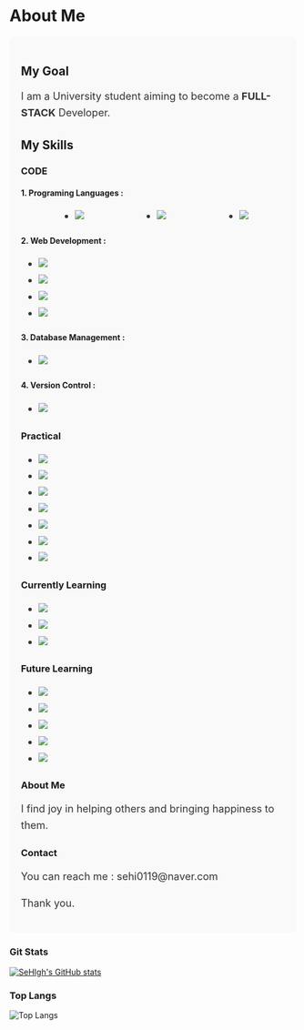 <!---
SeHIgh/SeHIgh is a ✨ special ✨ repository because its `README.md` (this file) appears on your GitHub profile.
You can click the Preview link to take a look at your changes.
--->
<!---
<h1>
  👋 Hello~! I'm sehigh
</h1>
<p style = "font-size : 20px;">
  Let me introduce myself
</p>

<p>I am a university student aiming to become a **full-stack** developer.</p>
<p>💻 My current tech stack includes HTML, CSS, JavaScript, Node.js, Python, C, and Java.</p>
<p>🌱 I am also actively learning React, Databases, and AI.</p>
<p>😄 I find joy in helping others and bringing happiness to them.</p>
<p>📞 You can reach me at ~.</p>
<p>Thank you.🫶</p>
--->

# About Me

<div style="background-color: #f9f9f9; padding: 20px; border-radius: 10px;">

## My Goal
<p style="font-size: 18px; line-height: 1.6; color: #333;">
    I am a University student aiming to become a <strong>FULL-STACK</strong> Developer.
</p>

## My Skills
### CODE
#### 1. Programing Languages :
<ul style="font-size: 18px; line-height: 1.6; color: #333; display: flex; flex-direction: row; justify-content: space-around;">
    <li><img src="https://img.shields.io/badge/Python-3776AB?style=for-the-badge&logo=Python&logoColor=white"/></li>
    <li><img src="https://img.shields.io/badge/C-A8B9CC?style=for-the-badge&logo=c&logoColor=white"/></li>
    <li><img src="https://img.shields.io/badge/Java-ED8B00?style=for-the-badge&logo=openjdk&logoColor=white"/></li>
</ul>

#### 2. Web Development :
<ul style="font-size: 18px; line-height: 1.6; color: #333;">
    <li><img src="https://img.shields.io/badge/HTML5-E34F26?style=for-the-badge&logo=HTML5&logoColor=white"/></li>
    <li><img src="https://img.shields.io/badge/CSS3-1572B6?style=for-the-badge&logo=CSS3&logoColor=white"/></li>
    <li><img src="https://img.shields.io/badge/JavaScript-F7DF1E?style=for-the-badge&logo=JavaScript&logoColor=white"/></li>
    <li><img src="https://img.shields.io/badge/Node.js-5FA04E?style=for-the-badge&logo=Node.js&logoColor=white"/></li>
</ul>

#### 3. Database Management :
<ul style="font-size: 18px; line-height: 1.6; color: #333;">
    <li><img src="https://img.shields.io/badge/MySQL-005C84?style=for-the-badge&logo=mysql&logoColor=white"/></li>
</ul>

#### 4. Version Control :
<ul style="font-size: 18px; line-height: 1.6; color: #333;">
    <li><img src="https://img.shields.io/badge/GIT-E44C30?style=for-the-badge&logo=git&logoColor=white"/></li>
</ul>

### Practical
<ul style="font-size: 18px; line-height: 1.6; color: #333;">
    <li><img src="https://img.shields.io/badge/Microsoft_Excel-217346?style=for-the-badge&logo=microsoft-excel&logoColor=white"/></li>
    <li><img src="https://img.shields.io/badge/Microsoft_PowerPoint-B7472A?style=for-the-badge&logo=microsoft-powerpoint&logoColor=white"/></li>
    <li><img src="https://img.shields.io/badge/Microsoft_Word-2B579A?style=for-the-badge&logo=microsoft-word&logoColor=white"/></li>
    <li><img src="https://img.shields.io/badge/Node.js-5FA04E?style=for-the-badge&logo=Node.js&logoColor=white"/></li>
    <li><img src="https://img.shields.io/badge/Python-3776AB?style=for-the-badge&logo=Python&logoColor=white"/></li>
    <li><img src="https://img.shields.io/badge/C-A8B9CC?style=for-the-badge&logo=c&logoColor=white"/></li>
    <li><img src="https://img.shields.io/badge/Java-ED8B00?style=for-the-badge&logo=openjdk&logoColor=white"/></li>
</ul>

### Currently Learning
<ul style="font-size: 18px; line-height: 1.6; color: #333;">
    <li><img src="https://img.shields.io/badge/React-20232A?style=for-the-badge&logo=react&logoColor=61DAFB"/></li>
    <li><img src="https://img.shields.io/badge/React_Native-20232A?style=for-the-badge&logo=react&logoColor=61DAFB"/></li>
    <li><img src="https://img.shields.io/badge/Firebase-039BE5?style=for-the-badge&logo=Firebase&logoColor=white"/></li>
</ul>

### Future Learning
<ul style="font-size: 18px; line-height: 1.6; color: #333;">
    <li><img src="https://img.shields.io/badge/C%2B%2B-00599C?style=for-the-badge&logo=c%2B%2B&logoColor=white"/></li>
    <li><img src="https://img.shields.io/badge/Vue.js-35495E?style=for-the-badge&logo=vue.js&logoColor=4FC08D"/></li>
    <li><img src="https://img.shields.io/badge/Django-092E20?style=for-the-badge&logo=django&logoColor=white"/></li>
    <li><img src="https://img.shields.io/badge/Spring-6DB33F?style=for-the-badge&logo=spring&logoColor=white"/></li>
    <li><img src="https://img.shields.io/badge/MongoDB-4EA94B?style=for-the-badge&logo=mongodb&logoColor=white"/></li>
    
</ul>

### About Me
<p style="font-size: 18px; line-height: 1.6; color: #333;">
    I find joy in helping others and bringing happiness to them.
</p>

### Contact
<p style="font-size: 18px; line-height: 1.6; color: #333;">
    You can reach me : sehi0119@naver.com
</p>

<p style="font-size: 18px; line-height: 1.6; color: #333;">
    Thank you.
</p>

</div>

### Git Stats
[![SeHIgh's GitHub stats](https://github-readme-stats.vercel.app/api?username=SeHIgh&hide=contribs,prs&show_icons=true&theme=graywhite)](https://github.com/SeHIgh/github-readme-stats)
### Top Langs
![Top Langs](https://github-readme-stats.vercel.app/api/top-langs/?username=SeHIgh&layout=compact&theme=graywhite)  
